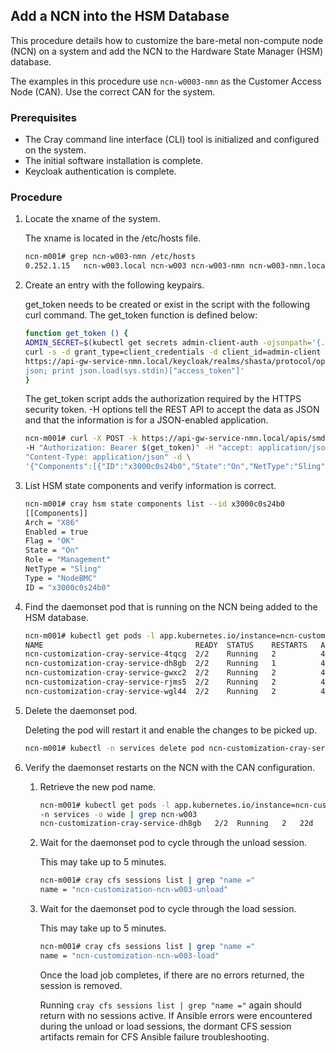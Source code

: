 ## Add a NCN into the HSM Database

This procedure details how to customize the bare-metal non-compute node \(NCN\) on a system and add the NCN to the Hardware State Manager \(HSM\) database.

The examples in this procedure use `ncn-w0003-nmn` as the Customer Access Node \(CAN\). Use the correct CAN for the system.

### Prerequisites

-   The Cray command line interface \(CLI\) tool is initialized and configured on the system. 
-   The initial software installation is complete.
-   Keycloak authentication is complete.

### Procedure


1.  Locate the xname of the system.

    The xname is located in the /etc/hosts file.

    ```bash
    ncn-m001# grep ncn-w003-nmn /etc/hosts
    0.252.1.15   ncn-w003.local ncn-w003 ncn-w003-nmn ncn-w003-nmn.local sms03-nmn x3000c0s24b0n0 #-label-10.252.1.15
    ```

2. Create an entry with the following keypairs.

   get\_token needs to be created or exist in the script with the following curl command. The get\_token function is defined below:

   ```bash
   function get_token () {
   ADMIN_SECRET=$(kubectl get secrets admin-client-auth -ojsonpath='{.data.client-secret}' | base64 -d)
   curl -s -d grant_type=client_credentials -d client_id=admin-client -d client_secret=$ADMIN_SECRET \
   https://api-gw-service-nmn.local/keycloak/realms/shasta/protocol/openid-connect/token | python -c 'import sys,
   json; print json.load(sys.stdin)["access_token"]'
   }
   ```

   The get\_token script adds the authorization required by the HTTPS security token. -H options tell the REST API to accept the data as JSON and that the information is for a JSON-enabled application.

   ```bash
   ncn-m001# curl -X POST -k https://api-gw-service-nmn.local/apis/smd/hsm/v1/State/Components \ 
   -H "Authorization: Bearer $(get_token)" -H "accept: application/json" -H \
   "Content-Type: application/json" -d \
   '{"Components":[{"ID":"x3000c0s24b0","State":"On","NetType":"Sling","Arch":"X86","Role":"Management"}]}' 
   ```

3.  List HSM state components and verify information is correct.

    ```bash
    ncn-m001# cray hsm state components list --id x3000c0s24b0
    [[Components]]
    Arch = "X86"
    Enabled = true
    Flag = "OK"
    State = "On"
    Role = "Management"
    NetType = "Sling"
    Type = "NodeBMC"
    ID = "x3000c0s24b0"
    ```

4.  Find the daemonset pod that is running on the NCN being added to the HSM database.

    ```bash
    ncn-m001# kubectl get pods -l app.kubernetes.io/instance=ncn-customization -n services -o wide
    NAME                                  READY  STATUS    RESTARTS   AGE    IP          NODE       NOMINATED NODE   READINESS GATES
    ncn-customization-cray-service-4tqcg  2/2    Running   2          4d2h   10.47.0.3   ncn-m001   <none>           <none>
    ncn-customization-cray-service-dh8gb  2/2    Running   1          4d2h   10.42.0.4   ncn-w003   <none>           <none>
    ncn-customization-cray-service-gwxc2  2/2    Running   2          4d2h   10.40.0.8   ncn-w002   <none>           <none>
    ncn-customization-cray-service-rjms5  2/2    Running   2          4d2h   10.35.0.3   ncn-w004   <none>           <none>
    ncn-customization-cray-service-wgl44  2/2    Running   2          4d2h   10.39.0.3   ncn-w005   <none>           <none>
    ```

5.  Delete the daemonset pod.

    Deleting the pod will restart it and enable the changes to be picked up.

    ```bash
    ncn-m001# kubectl -n services delete pod ncn-customization-cray-service-dh8gb
    ```

6.  Verify the daemonset restarts on the NCN with the CAN configuration.

    1.  Retrieve the new pod name.

        ```bash
        ncn-m001# kubectl get pods -l app.kubernetes.io/instance=ncn-customization \
        -n services -o wide | grep ncn-w003
        ncn-customization-cray-service-dh8gb   2/2  Running   2   22d   10.36.0.119   ncn-w003   <none>   <none>
        ```

    2.  Wait for the daemonset pod to cycle through the unload session.

        This may take up to 5 minutes.

        ```bash
        ncn-m001# cray cfs sessions list | grep "name ="
        name = "ncn-customization-ncn-w003-unload"
        ```

    3.  Wait for the daemonset pod to cycle through the load session.

        This may take up to 5 minutes.

        ```bash
        ncn-m001# cray cfs sessions list | grep "name ="
        name = "ncn-customization-ncn-w003-load"
        ```

        Once the load job completes, if there are no errors returned, the session is removed.

        Running `cray cfs sessions list | grep "name ="` again should return with no sessions active. If Ansible errors were encountered during the unload or load sessions, the dormant CFS session artifacts remain for CFS Ansible failure troubleshooting.




